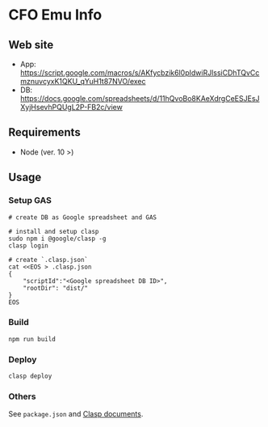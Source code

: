 # CFO Emu Info

## Web site
- App: https://script.google.com/macros/s/AKfycbzik6l0pIdwiRJlssiCDhTQvCcmznuvcyxK1QKU_qYuH1t87NVO/exec
- DB: https://docs.google.com/spreadsheets/d/11hQvoBo8KAeXdrgCeESJEsJXyjHsevhPQUgL2P-FB2c/view

## Requirements
- Node (ver. 10 >)

## Usage

### Setup GAS

```
# create DB as Google spreadsheet and GAS

# install and setup clasp
sudo npm i @google/clasp -g
clasp login

# create `.clasp.json`
cat <<EOS > .clasp.json
{
    "scriptId":"<Google spreadsheet DB ID>",
    "rootDir": "dist/"
}
EOS
```

### Build

```
npm run build
```

### Deploy

```
clasp deploy
```

### Others
See `package.json` and [Clasp documents](https://github.com/google/clasp).

